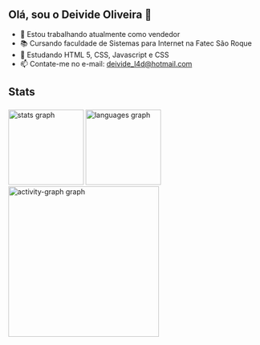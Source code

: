 ## Olá, sou o Deivide Oliveira 👋

- 🔭 Estou trabalhando atualmente como vendedor
- 📚 Cursando faculdade de Sistemas para Internet na Fatec São Roque  
- 🌱 Estudando HTML 5, CSS, Javascript e CSS
- 📫 Contate-me no e-mail: deivide_l4d@hotmail.com

<h2 align="left">Stats</h2>

###

<div align="left">
  <img src="https://github-readme-stats.vercel.app/api?username=dvdoliveira08&hide_title=false&hide_rank=false&show_icons=true&include_all_commits=true&count_private=true&disable_animations=false&theme=gruvbox_light&locale=en&hide_border=false&order=1" height="150" alt="stats graph"  />
  <img src="https://github-readme-stats.vercel.app/api/top-langs?username=dvdoliveira08&locale=en&hide_title=false&layout=compact&card_width=320&langs_count=5&theme=gruvbox&hide_border=false&order=2" height="150" alt="languages graph"  />
  <img src="https://github-readme-activity-graph.vercel.app/graph?username=dvdoliveira08&radius=16&theme=gruvbox&area=true&order=5" height="300" alt="activity-graph graph"  />
</div>

###

